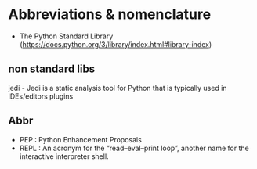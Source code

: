 # Abbreviations & nomenclature


- The Python Standard Library (https://docs.python.org/3/library/index.html#library-index)


## non standard libs
jedi - Jedi is a static analysis tool for Python that is typically used in IDEs/editors plugins


## Abbr
- PEP   :   Python Enhancement Proposals
- REPL  :   An acronym for the “read–eval–print loop”, another name for the interactive interpreter shell.
